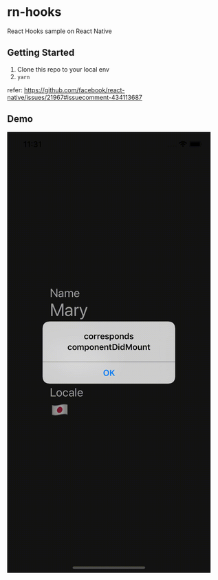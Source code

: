 # rn-hooks

React Hooks sample on React Native

## Getting Started

1. Clone this repo to your local env
2. `yarn`

refer: https://github.com/facebook/react-native/issues/21967#issuecomment-434113687

## Demo

![demo](./demo.gif)
